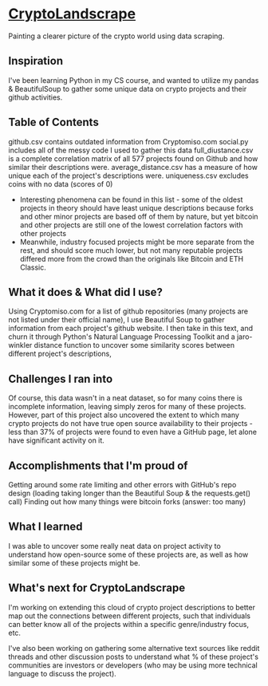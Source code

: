 

# [CryptoLandscrape](calchulus.github.io/CryptoLandscrape)
Painting a clearer picture of the crypto world using data scraping.
## Inspiration
I've been learning Python in my CS course, and wanted to utilize my pandas & BeautifulSoup to gather some unique data on crypto projects and their github activities.

## Table of Contents
github.csv contains outdated information from Cryptomiso.com
social.py includes all of the messy code I used to gather this data
full_diustance.csv is a complete correlation matrix of all 577 projects found on Github and how similar their descriptions were.
average_distance.csv has a measure of how unique each of the project's descriptions were.
uniqueness.csv excludes coins with no data (scores of 0)
- Interesting phenomena can be found in this list - some of the oldest projects in theory should have least unique descriptions because forks and other minor projects are based off of them by nature, but yet bitcoin and other projects are still one of the lowest correlation factors with other projects
- Meanwhile, industry focused projects might be more separate from the rest, and should score much lower, but not many reputable projects differed more from the crowd than the originals like Bitcoin and ETH Classic.

## What it does & What did I use?
Using Cryptomiso.com for a list of github repositories (many projects are not listed under their official name), I use Beautiful Soup to gather information from each project's github website. 
I then take in this text, and churn it through Python's Natural Language Processing Toolkit and a jaro-winkler distance function to uncover some similarity scores between different project's descriptions, 

## Challenges I ran into
Of course, this data wasn't in a neat dataset, so for many coins there is incomplete information, leaving simply zeros for many of these projects. However, part of this project also uncovered the extent to which many crypto projects do not have true open source availability to their projects - less than 37% of projects were found to even have a GitHub page, let alone have significant activity on it.

## Accomplishments that I'm proud of
Getting around some rate limiting and other errors with GitHub's repo design (loading taking longer than the Beautiful Soup & the requests.get() call)
Finding out how many things were bitcoin forks (answer: too many)

## What I learned
I was able to uncover some really neat data on project activity to understand how open-source some of these projects are, as well as how similar some of these projects might be.

## What's next for CryptoLandscrape
I'm working on extending this cloud of crypto project descriptions to better map out the connections between different projects, such that individuals can better know all of the projects within a specific genre/industry focus, etc.

I've also been working on gathering some alternative text sources like reddit threads and other discussion posts to understand what % of these project's communities are investors or developers (who may be using more technical language to discuss the project).
